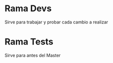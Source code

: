 # Rama Devs

Sirve para trabajar y probar cada cambio a realizar


# Rama Tests

Sirve para antes del Master
